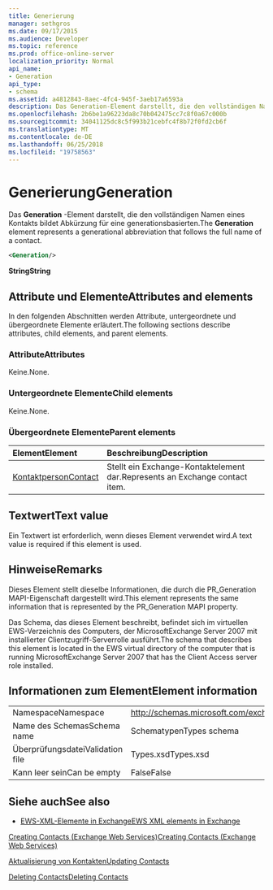 ```yaml
---
title: Generierung
manager: sethgros
ms.date: 09/17/2015
ms.audience: Developer
ms.topic: reference
ms.prod: office-online-server
localization_priority: Normal
api_name:
- Generation
api_type:
- schema
ms.assetid: a4812843-8aec-4fc4-945f-3aeb17a6593a
description: Das Generation-Element darstellt, die den vollständigen Namen eines Kontakts bildet Abkürzung für eine generationsbasierten.
ms.openlocfilehash: 2b6be1a96223da8c70b042475cc7c8f0a67c000b
ms.sourcegitcommit: 34041125dc8c5f993b21cebfc4f8b72f0fd2cb6f
ms.translationtype: MT
ms.contentlocale: de-DE
ms.lasthandoff: 06/25/2018
ms.locfileid: "19758563"
---
```

# <a name="generation"></a><span data-ttu-id="a5c30-103">Generierung</span><span class="sxs-lookup"><span data-stu-id="a5c30-103">Generation</span></span>

<span data-ttu-id="a5c30-104">Das **Generation** -Element darstellt, die den vollständigen Namen eines Kontakts bildet Abkürzung für eine generationsbasierten.</span><span class="sxs-lookup"><span data-stu-id="a5c30-104">The **Generation** element represents a generational abbreviation that follows the full name of a contact.</span></span> 
  
```xml
<Generation/>
```

 <span data-ttu-id="a5c30-105">**String**</span><span class="sxs-lookup"><span data-stu-id="a5c30-105">**String**</span></span>
## <a name="attributes-and-elements"></a><span data-ttu-id="a5c30-106">Attribute und Elemente</span><span class="sxs-lookup"><span data-stu-id="a5c30-106">Attributes and elements</span></span>

<span data-ttu-id="a5c30-107">In den folgenden Abschnitten werden Attribute, untergeordnete und übergeordnete Elemente erläutert.</span><span class="sxs-lookup"><span data-stu-id="a5c30-107">The following sections describe attributes, child elements, and parent elements.</span></span>
  
### <a name="attributes"></a><span data-ttu-id="a5c30-108">Attribute</span><span class="sxs-lookup"><span data-stu-id="a5c30-108">Attributes</span></span>

<span data-ttu-id="a5c30-109">Keine.</span><span class="sxs-lookup"><span data-stu-id="a5c30-109">None.</span></span>
  
### <a name="child-elements"></a><span data-ttu-id="a5c30-110">Untergeordnete Elemente</span><span class="sxs-lookup"><span data-stu-id="a5c30-110">Child elements</span></span>

<span data-ttu-id="a5c30-111">Keine.</span><span class="sxs-lookup"><span data-stu-id="a5c30-111">None.</span></span>
  
### <a name="parent-elements"></a><span data-ttu-id="a5c30-112">Übergeordnete Elemente</span><span class="sxs-lookup"><span data-stu-id="a5c30-112">Parent elements</span></span>

|<span data-ttu-id="a5c30-113">**Element**</span><span class="sxs-lookup"><span data-stu-id="a5c30-113">**Element**</span></span>|<span data-ttu-id="a5c30-114">**Beschreibung**</span><span class="sxs-lookup"><span data-stu-id="a5c30-114">**Description**</span></span>|
|:-----|:-----|
|[<span data-ttu-id="a5c30-115">Kontaktperson</span><span class="sxs-lookup"><span data-stu-id="a5c30-115">Contact</span></span>](contact.md) <br/> |<span data-ttu-id="a5c30-116">Stellt ein Exchange-Kontaktelement dar.</span><span class="sxs-lookup"><span data-stu-id="a5c30-116">Represents an Exchange contact item.</span></span>  <br/> |
   
## <a name="text-value"></a><span data-ttu-id="a5c30-117">Textwert</span><span class="sxs-lookup"><span data-stu-id="a5c30-117">Text value</span></span>

<span data-ttu-id="a5c30-118">Ein Textwert ist erforderlich, wenn dieses Element verwendet wird.</span><span class="sxs-lookup"><span data-stu-id="a5c30-118">A text value is required if this element is used.</span></span>
  
## <a name="remarks"></a><span data-ttu-id="a5c30-119">Hinweise</span><span class="sxs-lookup"><span data-stu-id="a5c30-119">Remarks</span></span>

<span data-ttu-id="a5c30-120">Dieses Element stellt dieselbe Informationen, die durch die PR_Generation MAPI-Eigenschaft dargestellt wird.</span><span class="sxs-lookup"><span data-stu-id="a5c30-120">This element represents the same information that is represented by the PR_Generation MAPI property.</span></span>
  
<span data-ttu-id="a5c30-121">Das Schema, das dieses Element beschreibt, befindet sich im virtuellen EWS-Verzeichnis des Computers, der MicrosoftExchange Server 2007 mit installierter Clientzugriff-Serverrolle ausführt.</span><span class="sxs-lookup"><span data-stu-id="a5c30-121">The schema that describes this element is located in the EWS virtual directory of the computer that is running MicrosoftExchange Server 2007 that has the Client Access server role installed.</span></span>
  
## <a name="element-information"></a><span data-ttu-id="a5c30-122">Informationen zum Element</span><span class="sxs-lookup"><span data-stu-id="a5c30-122">Element information</span></span>

|||
|:-----|:-----|
|<span data-ttu-id="a5c30-123">Namespace</span><span class="sxs-lookup"><span data-stu-id="a5c30-123">Namespace</span></span>  <br/> |http://schemas.microsoft.com/exchange/services/2006/types  <br/> |
|<span data-ttu-id="a5c30-124">Name des Schemas</span><span class="sxs-lookup"><span data-stu-id="a5c30-124">Schema name</span></span>  <br/> |<span data-ttu-id="a5c30-125">Schematypen</span><span class="sxs-lookup"><span data-stu-id="a5c30-125">Types schema</span></span>  <br/> |
|<span data-ttu-id="a5c30-126">Überprüfungsdatei</span><span class="sxs-lookup"><span data-stu-id="a5c30-126">Validation file</span></span>  <br/> |<span data-ttu-id="a5c30-127">Types.xsd</span><span class="sxs-lookup"><span data-stu-id="a5c30-127">Types.xsd</span></span>  <br/> |
|<span data-ttu-id="a5c30-128">Kann leer sein</span><span class="sxs-lookup"><span data-stu-id="a5c30-128">Can be empty</span></span>  <br/> |<span data-ttu-id="a5c30-129">False</span><span class="sxs-lookup"><span data-stu-id="a5c30-129">False</span></span>  <br/> |
   
## <a name="see-also"></a><span data-ttu-id="a5c30-130">Siehe auch</span><span class="sxs-lookup"><span data-stu-id="a5c30-130">See also</span></span>



- [<span data-ttu-id="a5c30-131">EWS-XML-Elemente in Exchange</span><span class="sxs-lookup"><span data-stu-id="a5c30-131">EWS XML elements in Exchange</span></span>](ews-xml-elements-in-exchange.md)


[<span data-ttu-id="a5c30-132">Creating Contacts (Exchange Web Services)</span><span class="sxs-lookup"><span data-stu-id="a5c30-132">Creating Contacts (Exchange Web Services)</span></span>](http://msdn.microsoft.com/library/4845917e-70d1-481c-bbd7-011ec6571789%28Office.15%29.aspx)
  
[<span data-ttu-id="a5c30-133">Aktualisierung von Kontakten</span><span class="sxs-lookup"><span data-stu-id="a5c30-133">Updating Contacts</span></span>](http://msdn.microsoft.com/library/9a865953-b94a-4229-b632-2dee433314be%28Office.15%29.aspx)
  
[<span data-ttu-id="a5c30-134">Deleting Contacts</span><span class="sxs-lookup"><span data-stu-id="a5c30-134">Deleting Contacts</span></span>](http://msdn.microsoft.com/library/fcc3dc84-cd3e-455e-a1a7-ae6921c9b588%28Office.15%29.aspx)

